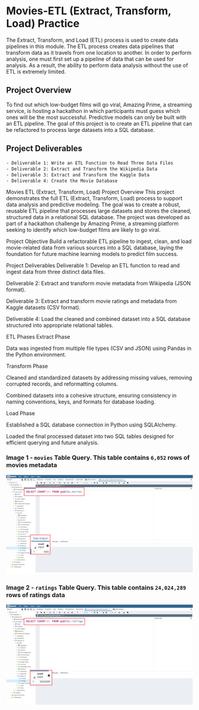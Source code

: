 # Movies-ETL (Extract, Transform, Load) Practice

The Extract, Transform, and Load (ETL) process is used to create data pipelines in this module. The ETL process creates data pipelines that transform data as it travels from one location to another. In order to perform analysis, one must first set up a pipeline of data that can be used for analysis. As a result, the ability to perform data analysis without the use of ETL is extremely limited.

## Project Overview
To find out which low-budget films will go viral, Amazing Prime, a streaming service, is hosting a hackathon in which participants must guess which ones will be the most successful. Predictive models can only be built with an ETL pipeline. The goal of this project is to create an ETL pipeline that can be refactored to process large datasets into a SQL database.

## Project Deliverables
    - Deliverable 1: Write an ETL Function to Read Three Data Files
    - Deliverable 2: Extract and Transform the Wikipedia Data
    - Deliverable 3: Extract and Transform the Kaggle Data
    - Deliverable 4: Create the Movie Database

Movies ETL (Extract, Transform, Load) Project
Overview
This project demonstrates the full ETL (Extract, Transform, Load) process to support data analysis and predictive modeling. The goal was to create a robust, reusable ETL pipeline that processes large datasets and stores the cleaned, structured data in a relational SQL database. The project was developed as part of a hackathon challenge by Amazing Prime, a streaming platform seeking to identify which low-budget films are likely to go viral.

Project Objective
Build a refactorable ETL pipeline to ingest, clean, and load movie-related data from various sources into a SQL database, laying the foundation for future machine learning models to predict film success.

Project Deliverables
Deliverable 1: Develop an ETL function to read and ingest data from three distinct data files.

Deliverable 2: Extract and transform movie metadata from Wikipedia (JSON format).

Deliverable 3: Extract and transform movie ratings and metadata from Kaggle datasets (CSV format).

Deliverable 4: Load the cleaned and combined dataset into a SQL database structured into appropriate relational tables.

ETL Phases
Extract Phase

Data was ingested from multiple file types (CSV and JSON) using Pandas in the Python environment.

Transform Phase

Cleaned and standardized datasets by addressing missing values, removing corrupted records, and reformatting columns.

Combined datasets into a cohesive structure, ensuring consistency in naming conventions, keys, and formats for database loading.

Load Phase

Established a SQL database connection in Python using SQLAlchemy.

Loaded the final processed dataset into two SQL tables designed for efficient querying and future analysis.

### Image 1 - `movies` Table Query.  This table contains `6,052` rows of movies metadata
![Image1](https://github.com/Peteresis/Movies-ETL/blob/b781ede023d1b623984cdec41033abea5e99c83e/Images/movies_query.png)<br/>

### Image 2 - `ratings` Table Query.  This table contains `24,024,289` rows of ratings data
![Image2](https://github.com/Peteresis/Movies-ETL/blob/7b9abe8a28c5a7084835b42e62560e5b63605c7a/Images/ratings_query.png)<br/>
